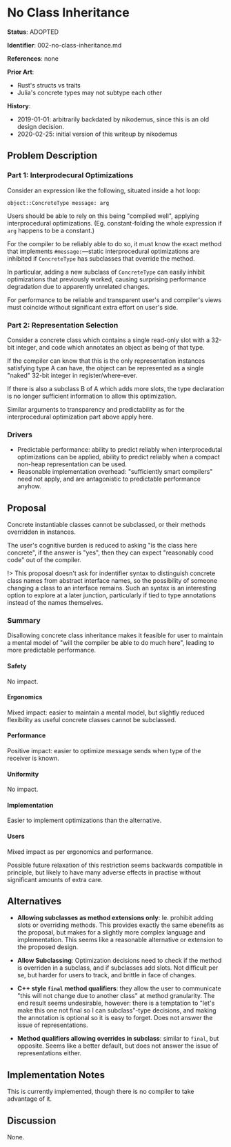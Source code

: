 # No Class Inheritance

**Status**: ADOPTED

**Identifier**: 002-no-class-inheritance.md 

**References**: none

**Prior Art**:
- Rust's structs vs traits
- Julia's concrete types may not subtype each other

**History**:
- 2019-01-01: arbitrarily backdated by nikodemus, since this is an old
  design decision.
- 2020-02-25: initial version of this writeup by nikodemus

## Problem Description

### Part 1: Interprodecural Optimizations

Consider an expression like the following, situated inside a hot loop:

```
object::ConcreteType message: arg
```

Users should be able to rely on this being "compiled well", applying
interprocedural optimizations. (Eg. constant-folding the whole expression if
`arg` happens to be a constant.)

For the compiler to be reliably able to do so, it must know the exact method that
implements `#message:`&mdash;static interprocedural optimizations are inhibited
if `ConcreteType` has subclasses that override the method.

In particular, adding a new subclass of `ConcreteType` can easily inhibit
optimizations that previously worked, causing surprising performance
degradation due to apparently unrelated changes.

For performance to be reliable and transparent user's and compiler's views
must coincide without significant extra effort on user's side.

### Part 2: Representation Selection

Consider a concrete class which contains a single read-only slot with a 32-bit
integer, and code which annotates an object as being of that type.

If the compiler can know that this is the only representation instances
satisfying type A can have, the object can be represented as a single "naked"
32-bit integer in register/where-ever.

If there is also a subclass B of A which adds more slots, the type declaration
is no longer sufficient information to allow this optimization.

Similar arguments to transparency and predictability as for the interprocedural
optimization part above apply here.

### Drivers

- Predictable performance: ability to predict reliably when interprocedutal
  optimizations can be applied, ability to predict reliably when a compact
  non-heap representation can be used.
- Reasonable implementation overhead: "sufficiently smart compilers" need not
  apply, and are antagonistic to predictable performance anyhow.

## Proposal

Concrete instantiable classes cannot be subclassed, or their methods overridden
in instances.

The user's cognitive burden is reduced to asking "is the class here concrete",
if the answer is "yes", then they can expect "reasonably cood code" out of the
compiler.

!> This proposal doesn't ask for indentifier syntax to distinguish concrete
class names from abstract interface names, so the possibility of someone
changing a class to an interface remains. Such an syntax is an interesting
option to explore at a later junction, particularly if tied to type annotations
instead of the names themselves.

### Summary

Disallowing concrete class inheritance makes it feasible for user to maintain a
mental model of "will the compiler be able to do much here", leading to more
predictable performance.

#### Safety

No impact.

#### Ergonomics

Mixed impact: easier to maintain a mental model, but slightly reduced
flexibility as useful concrete classes cannot be subclassed.

#### Performance

Positive impact: easier to optimize message sends when type of the
receiver is known.

#### Uniformity

No impact.

#### Implementation

Easier to implement optimizations than the alternative.

#### Users

Mixed impact as per ergonomics and performance.

Possible future relaxation of this restriction seems backwards compatible
in principle, but likely to have many adverse effects in practise without
significant amounts of extra care.

## Alternatives

- **Allowing subclasses as method extensions only**: Ie. prohibit adding slots
  or overriding methods. This provides exactly the same ebenefits as the
  proposal, but makes for a slightly more complex language and implementation.
  This seems like a reasonable alternative or extension to the proposed design.

- **Allow Subclassing**: Optimization decisions need to check if the method is
  overriden in a subclass, and if subclasses add slots. Not difficult per se,
  but harder for users to track, and brittle in face of changes.

- **C++ style `final` method qualifiers**: they allow the user to communicate
  "this will not change due to another class" at method granularity. The end
  result seems undesirable, however: there is a temptation to "let's make this
  one not final so I can subclass"-type decisions, and making the annotation is
  optional so it is easy to forget. Does not answer the issue of representations.
  
- **Method qualifiers allowing overrides in subclass**: similar to `final`, but
  opposite. Seems like a better default, but does not answer the issue of
  representations either.

## Implementation Notes

This is currently implemented, though there is no compiler to take advantage of
it.

## Discussion

None.
